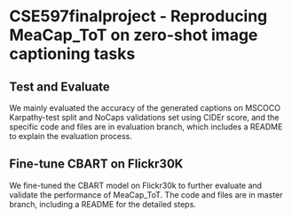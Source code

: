 # CSE597finalproject - Reproducing MeaCap_ToT on zero-shot image captioning tasks
## Test and Evaluate
We mainly evaluated the accuracy of the generated captions on MSCOCO Karpathy-test split and NoCaps validations set using CIDEr score, and the specific code and files are in evaluation branch, which includes a README to explain the evaluation process.

## Fine-tune CBART on Flickr30K
We fine-tuned the CBART model on Flickr30k to further evaluate and validate the performance of MeaCap_ToT. The code and files are in master branch, including a README for the detailed steps. 
